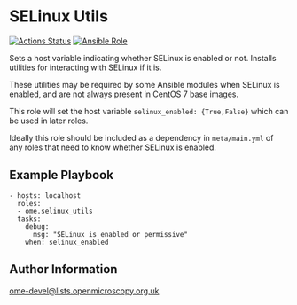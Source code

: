 SELinux Utils
=============

[![Actions Status](https://github.com/ome/ansible-role-selinux-utils/workflows/Molecule/badge.svg)](https://github.com/ome/ansible-role-selinux-utils/actions)
[![Ansible Role](https://img.shields.io/badge/ansible--galaxy-selinux_utils-blue.svg)](https://galaxy.ansible.com/ui/standalone/roles/ome/selinux_utils/)

Sets a host variable indicating whether SELinux is enabled or not.
Installs utilities for interacting with SELinux if it is.

These utilities may be required by some Ansible modules when SELinux is enabled, and are not always present in CentOS 7 base images.

This role will set the host variable `selinux_enabled: {True,False}` which can be used in later roles.

Ideally this role should be included as a dependency in `meta/main.yml` of any roles that need to know whether SELinux is enabled.

Example Playbook
----------------

    - hosts: localhost
      roles:
      - ome.selinux_utils
      tasks:
        debug:
          msg: "SELinux is enabled or permissive"
        when: selinux_enabled


Author Information
------------------

ome-devel@lists.openmicroscopy.org.uk
